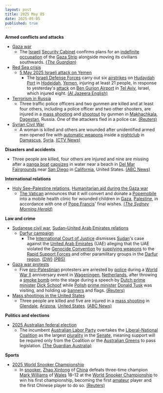```yaml
---
layout: post
title: 2025 May 05
date: 2025-05-05
published: true
---
```



**Armed conflicts and attacks**

* [Gaza war](https://en.wikipedia.org/wiki/Gaza_war "Gaza war")
  + The [Israeli](https://en.wikipedia.org/wiki/Israel "Israel") [Security Cabinet](https://en.wikipedia.org/wiki/Security_Cabinet_of_Israel "Security Cabinet of Israel") confirms plans for an [indefinite occupation](https://en.wikipedia.org/wiki/Israeli_occupation_of_the_Gaza_Strip "Israeli occupation of the Gaza Strip") of the [Gaza Strip](https://en.wikipedia.org/wiki/Gaza_Strip "Gaza Strip") alongside moving its civilians southwards. [(*The Guardian*)](https://www.theguardian.com/world/2025/may/05/israel-expand-military-operations-gaza)
* [Red Sea crisis](https://en.wikipedia.org/wiki/Red_Sea_crisis "Red Sea crisis")
  + [5 May 2025 Israeli attack on Yemen](https://en.wikipedia.org/wiki/5_May_2025_Israeli_attack_on_Yemen "5 May 2025 Israeli attack on Yemen")
    - The [Israeli Defense Forces](https://en.wikipedia.org/wiki/Israeli_Defense_Forces "Israeli Defense Forces") carry out six [airstrikes](https://en.wikipedia.org/wiki/Airstrike "Airstrike") on [Hudaydah Port](https://en.wikipedia.org/wiki/Hudaydah_Port "Hudaydah Port") in [Hodeidah](https://en.wikipedia.org/wiki/Hodeidah "Hodeidah"), [Yemen](https://en.wikipedia.org/wiki/Yemen "Yemen"), injuring at least 21 people, in response to yesterday's [attack](https://en.wikipedia.org/wiki/2025_Houthi_attack_on_Tel_Aviv_airport "2025 Houthi attack on Tel Aviv airport") on [Ben Gurion Airport](https://en.wikipedia.org/wiki/Ben_Gurion_Airport "Ben Gurion Airport") in [Tel Aviv](https://en.wikipedia.org/wiki/Tel_Aviv "Tel Aviv"), Israel, which injured eight. [(Al Jazeera English)](https://www.aljazeera.com/news/2025/5/5/israel-bombs-yemens-hodeidah-port-after-attack-near-tel-aviv)
* [Terrorism in Russia](https://en.wikipedia.org/wiki/Terrorism_in_Russia "Terrorism in Russia")
  + Three traffic police officers and two gunmen are killed and at least four others, including a police officer and two other shooters, are injured in a [mass shooting](https://en.wikipedia.org/wiki/Mass_shooting "Mass shooting") and [shootout](https://en.wikipedia.org/wiki/Shootout "Shootout") by gunmen in [Makhachkala](https://en.wikipedia.org/wiki/Makhachkala "Makhachkala"), [Dagestan](https://en.wikipedia.org/wiki/Dagestan "Dagestan"), Russia. One of the attackers fled in a police car. [(Reuters)](https://www.reuters.com/world/europe/three-police-officers-killed-russias-dagestan-2025-05-05/)
* [Syrian Civil War](https://en.wikipedia.org/wiki/Syrian_Civil_War "Syrian Civil War")
  + A woman is killed and others are wounded after unidentified armed men opened fire with [automatic weapons](https://en.wikipedia.org/wiki/Automatic_weapon "Automatic weapon") inside a [nightclub](https://en.wikipedia.org/wiki/Nightclub "Nightclub") in [Damascus](https://en.wikipedia.org/wiki/Damascus "Damascus"), [Syria](https://en.wikipedia.org/wiki/Syria "Syria"). [(CTV News)](https://www.ctvnews.ca/world/article/men-open-fire-in-damascus-nightclub-killing-woman-says-witness-and-war-monitor/)

**Disasters and accidents**

* Three people are killed, four others are injured and nine are missing after a [panga boat](https://en.wikipedia.org/wiki/Panga_%28skiff%29 "Panga (skiff)") [capsizes](https://en.wikipedia.org/wiki/Capsizing "Capsizing") in water near a beach in [Del Mar Fairgrounds](https://en.wikipedia.org/wiki/Del_Mar_Fairgrounds "Del Mar Fairgrounds") near [San Diego](https://en.wikipedia.org/wiki/San_Diego "San Diego") in [California](https://en.wikipedia.org/wiki/California "California"), United States. [(ABC News)](https://abcnews.go.com/US/boat-washes-ashore-san-diego-3-dead-4/story?id=121475296)

**International relations**

* [Holy See–Palestine relations](https://en.wikipedia.org/wiki/Holy_See%E2%80%93Palestine_relations "Holy See–Palestine relations"), [Humanitarian aid during the Gaza war](https://en.wikipedia.org/wiki/Humanitarian_aid_during_the_Gaza_war "Humanitarian aid during the Gaza war")
  + [The Vatican](https://en.wikipedia.org/wiki/Vatican_City "Vatican City") announces that it will convert and donate a [Popemobile](https://en.wikipedia.org/wiki/Popemobile "Popemobile") into a mobile health clinic for wounded children in [Gaza](https://en.wikipedia.org/wiki/Gaza_Strip "Gaza Strip"), [Palestine](https://en.wikipedia.org/wiki/Palestine "Palestine"), in accordance with one of [Pope Francis](https://en.wikipedia.org/wiki/Pope_Francis "Pope Francis")' final wishes. [(*The Sydney Morning Herald*)](https://www.smh.com.au/world/middle-east/popemobile-converted-into-clinic-for-gaza-s-wounded-children-20250505-p5lwia.html)

**Law and crime**

* [Sudanese civil war](https://en.wikipedia.org/wiki/Sudanese_civil_war_%282023%E2%80%93present%29 "Sudanese civil war (2023–present)"), [Sudan–United Arab Emirates relations](https://en.wikipedia.org/wiki/Sudan%E2%80%93United_Arab_Emirates_relations "Sudan–United Arab Emirates relations")
  + [Darfur campaign](https://en.wikipedia.org/wiki/Darfur_campaign_%282023%E2%80%93present%29 "Darfur campaign (2023–present)")
    - The [International Court of Justice](https://en.wikipedia.org/wiki/International_Court_of_Justice "International Court of Justice") dismisses [Sudan](https://en.wikipedia.org/wiki/Sudan "Sudan")'s case against the [United Arab Emirates](https://en.wikipedia.org/wiki/United_Arab_Emirates "United Arab Emirates") (UAE) alleging that the UAE violated the [Genocide Convention](https://en.wikipedia.org/wiki/Genocide_Convention "Genocide Convention") by [supplying weapons](https://en.wikipedia.org/wiki/Arms_trafficking "Arms trafficking") to the [Rapid Support Forces](https://en.wikipedia.org/wiki/Rapid_Support_Forces "Rapid Support Forces") and other paramilitary groups in the [Darfur region](https://en.wikipedia.org/wiki/Darfur_region "Darfur region"). [(DW)](https://www.dw.com/en/icj-dismisses-sudan-genocide-case-against-uae/a-72440652) [(PBS)](https://www.pbs.org/newshour/world/the-uns-top-court-dismisses-sudans-genocide-case-alleging-uae-funded-rebel-paramilitaries)
* [Gaza war protests](https://en.wikipedia.org/wiki/Gaza_war_protests "Gaza war protests")
  + Five [pro-Palestinian](https://en.wikipedia.org/wiki/Palestinian_nationalism "Palestinian nationalism") protesters are arrested by [police](https://en.wikipedia.org/wiki/National_Police_Corps_%28Netherlands%29 "National Police Corps (Netherlands)") during a [World War II](https://en.wikipedia.org/wiki/World_War_II "World War II") anniversary event in [Wageningen](https://en.wikipedia.org/wiki/Wageningen "Wageningen"), [Netherlands](https://en.wikipedia.org/wiki/Netherlands "Netherlands"), after throwing a [smoke bomb](https://en.wikipedia.org/wiki/Smoke_bomb "Smoke bomb") onto the stage during a speech by [Dutch prime minister](https://en.wikipedia.org/wiki/Prime_Minister_of_the_Netherlands "Prime Minister of the Netherlands") [Dick Schoof](https://en.wikipedia.org/wiki/Dick_Schoof "Dick Schoof") while [Polish](https://en.wikipedia.org/wiki/Poland "Poland") [prime minister](https://en.wikipedia.org/wiki/Prime_Minister_of_Poland "Prime Minister of Poland") [Donald Tusk](https://en.wikipedia.org/wiki/Donald_Tusk "Donald Tusk") was visiting, and holding up [banners](https://en.wikipedia.org/wiki/Banner "Banner") and flags. [(Reuters)](https://www.reuters.com/world/europe/dutch-police-arrest-pro-palestine-protesters-world-war-two-anniversary-event-2025-05-05/)
* [Mass shootings in the United States](https://en.wikipedia.org/wiki/Mass_shootings_in_the_United_States "Mass shootings in the United States")
  + Three people are killed and five are injured in a [mass shooting](https://en.wikipedia.org/wiki/Mass_shooting "Mass shooting") in [Glendale](https://en.wikipedia.org/wiki/Glendale%2C_Arizona "Glendale, Arizona"), [Arizona](https://en.wikipedia.org/wiki/Arizona "Arizona"), [United States](https://en.wikipedia.org/wiki/United_States "United States"). [(ABC News)](https://abcnews.go.com/amp/US/9-injured-glendale-arizona-shooting-police/story?id=121460049)

**Politics and elections**

* [2025 Australian federal election](https://en.wikipedia.org/wiki/2025_Australian_federal_election "2025 Australian federal election")
  + The incumbent [Australian Labor Party](https://en.wikipedia.org/wiki/Australian_Labor_Party "Australian Labor Party") overtakes the [Liberal-National Coalition](https://en.wikipedia.org/wiki/Coalition_%28Australia%29 "Coalition (Australia)") as the largest [plurality](https://en.wikipedia.org/wiki/Plurality "Plurality") in the [Senate](https://en.wikipedia.org/wiki/Australian_Senate "Australian Senate"), meaning support will be required only from the Coalition or the [Australian Greens](https://en.wikipedia.org/wiki/Australian_Greens "Australian Greens") to pass legislation. [(The Guardian Australia)](https://www.theguardian.com/australia-news/2025/may/05/labor-senate-numbers-greens-crossbench-australian-federal-election)

**Sports**

* [2025 World Snooker Championship](https://en.wikipedia.org/wiki/2025_World_Snooker_Championship "2025 World Snooker Championship")
  + In [snooker](https://en.wikipedia.org/wiki/Snooker "Snooker"), [Zhao Xintong](https://en.wikipedia.org/wiki/Zhao_Xintong "Zhao Xintong") of [China](https://en.wikipedia.org/wiki/China "China") defeats three-time champion [Mark Williams](https://en.wikipedia.org/wiki/Mark_Williams_%28snooker_player%29 "Mark Williams (snooker player)") of [Wales](https://en.wikipedia.org/wiki/Wales "Wales") 18–12 at the [World Snooker Championship](https://en.wikipedia.org/wiki/World_Snooker_Championship "World Snooker Championship") to win his first championship, becoming the first [amateur](https://en.wikipedia.org/wiki/Amateur_sports "Amateur sports") player and the first Chinese player to do so. [(Reuters)](https://www.reuters.com/world/china/zhao-becomes-chinas-first-world-snooker-champion-after-comeback-ban-2025-05-05/)
